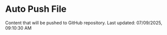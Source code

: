 # Auto Push File

Content that will be pushed to GitHub repository.
Last updated: 07/09/2025, 09:10:30 AM